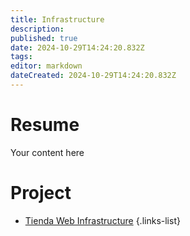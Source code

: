 ```yaml
---
title: Infrastructure
description: 
published: true
date: 2024-10-29T14:24:20.832Z
tags: 
editor: markdown
dateCreated: 2024-10-29T14:24:20.832Z
---
```


# Resume
Your content here

# Project

- [Tienda Web Infrastructure](/infrastructure/infrastructure)
{.links-list}